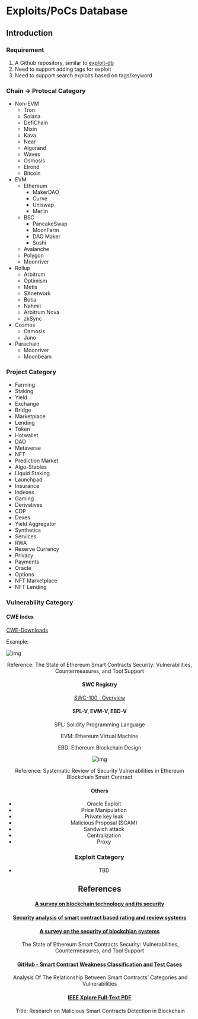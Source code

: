 # Exploits/PoCs Database

## Introduction

### Requirement

1. A Github repository, similar to [exploit-db](https://github.com/offensive-security/exploitdb)
2. Need to support adding tags for exploit
3. Need to support search exploits based on tags/keyword 

### Chain -> Protocal Category 

- Non-EVM
  - Tron
  - Solana
  - DefiChain
  - Mixin
  - Kava
  - Near
  - Algorand
  - Waves
  - Osmosis
  - Elrond
  - Bitcoin
- EVM
  - Ethereum
    - MakerDAO
    - Curve
    - Uniswap
    - Merlin
  - BSC
    - PancakeSwap
    - MoonFarm
    - DAO Maker
    - Sushi
  - Avalanche
  - Polygon
  - Moonriver
- Rollup
  - Arbitrum
  - Optimism
  - Metis
  - SXnetwork
  - Boba
  - Nahmii
  - Arbitrum Nova
  - zkSync
- Cosmos
  - Osmosis
  - Juno
- Parachain
  - Moonriver
  - Moonbeam

### Project Category

- Farming
- Staking
- Yield
- Exchange
- Bridge
- Marketplace
- Lending
- Token
- Hotwallet
- DAO
- Metaverse
- NFT
- Prediction Market
- Algo-Stables
- Liquid Staking
- Launchpad
- Insurance
- Indexes
- Gaming
- Derivatives
- CDP
- Dexes
- Yield Aggregator
- Synthetics
- Services
- RWA
- Reserve Currency
- Privacy
- Payments
- Oracle
- Options
- NFT Marketplace
- NFT Lending

### Vulnerability Category

#### CWE Index

[CWE-Downloads](https://cwe.mitre.org/data/downloads.html)

Example:

![img](https://files.gitbook.com/v0/b/gitbook-x-prod.appspot.com/o/spaces%2FHU60xwYQHMhpqTs5RQyx%2Fuploads%2FJMa8WpK1SbiSywkodKhe%2FScreen%20Shot%202022-10-12%20at%2011.12.29%20AM.png?alt=media&token=509ae1d5-df0c-45f1-877e-6b9bcd7806c0)

<center>Reference: The State of Ethereum Smart Contracts Security: Vulnerabilities, Countermeasures, and Tool Support

#### SWC Registry

[SWC-100 · Overview](https://swcregistry.io/docs/SWC-100)

#### SPL-V, EVM-V, EBD-V 

SPL: Solidity Programming Language

EVM: Ethereum Virtual Machine

EBD: Ethereum Blockchain Design

![img](https://files.gitbook.com/v0/b/gitbook-x-prod.appspot.com/o/spaces%2FHU60xwYQHMhpqTs5RQyx%2Fuploads%2FOEaSnSp4aH6Ty4PqUc3p%2FScreen%20Shot%202022-10-12%20at%2011.42.21%20AM.png?alt=media&token=921e6731-f25a-4889-b80e-b7ff29b0157a)

<center>Reference: Systematic Review of Security Vulnerabilities in Ethereum Blockchain Smart Contract

#### Others

- Oracle Exploit
- Price Manipulation
- Private key leak
- Malicious Proposal (SCAM)
- Sandwich attack
- Centralization
- Proxy

### Exploit Category

- TBD



## References

#### [A survey on blockchain technology and its security](https://www.sciencedirect.com/science/article/pii/S2096720922000070)

#### [Security analysis of smart contract based rating and review systems](https://www.tandfonline.com/doi/full/10.1080/09540091.2022.2066065)

#### [A survey on the security of blockchian systems](https://www.sciencedirect.com/science/article/pii/S0167739X17318332)

​	The State of Ethereum Smart Contracts Security: Vulnerabilities, Countermeasures, and Tool Support

#### [GitHub - Smart Contract Weakness Classification and Test Cases](https://github.com/SmartContractSecurity/SWC-registry)

​	Analysis Of The Relationship Between Smart Contracts’ Categories and Vulnerabilities

#### [IEEE Xplore Full-Text PDF](https://ieeexplore.ieee.org/stamp/stamp.jsp?arnumber=9667515)

​	Title: Research on Malicious Smart Contracts Detection in Blockchain